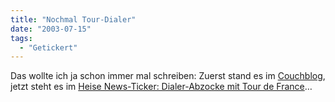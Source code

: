 ```yaml
---
title: "Nochmal Tour-Dialer"
date: "2003-07-15"
tags:
  - "Getickert"
---
```


Das wollte ich ja schon immer mal schreiben: Zuerst stand es im [Couchblog](http://www.couchblog.de/couchblog/archives/2003/07/le_tour.php "Couchblog: le tour"), jetzt steht es im [Heise News-Ticker: Dialer-Abzocke mit Tour de France](http://www.heise.de/newsticker/data/hob-14.07.03-000/ "Heise News-Ticker: Dialer-Abzocke mit Tour de France")…
